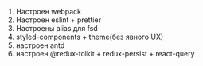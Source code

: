 
1) Настроен webpack
2) Настроен eslint + prettier
3) Настроены alias для fsd
4) styled-components + theme(без явного UX)
5) настроен antd
6) настроен @redux-tolkit + redux-persist + react-query
